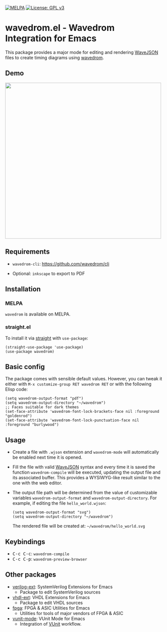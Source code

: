 [![MELPA](https://melpa.org/packages/wavedrom-mode-badge.svg)](https://melpa.org/#/wavedrom-mode)
[![License: GPL v3](https://img.shields.io/badge/License-GPL%20v3-blue.svg)](https://www.gnu.org/licenses/gpl-3.0)
<!-- [![MELPA Stable](https://stable.melpa.org/packages/wavedrom-mode-badge.svg)](https://stable.melpa.org/#/wavedrom-mode) -->

# wavedrom.el - Wavedrom Integration for Emacs #

This package provides a major mode for editing and rendering [WaveJSON](https://github.com/wavedrom/schema/blob/master/WaveJSON.md)
files to create timing diagrams using [wavedrom](https://wavedrom.com/).

## Demo

<img src="https://github.com/gmlarumbe/wavedrom-mode/assets/51021955/f2750631-eb69-4fa2-a11b-c127092776c6" height=500>

## Requirements ##

- `wavedrom-cli`: https://github.com/wavedrom/cli

- Optional: `inkscape` to export to PDF


## Installation ##

### MELPA ###

`wavedrom` is available on MELPA.

### straight.el ###

To install it via [straight](https://github.com/radian-software/straight.el) with `use-package`:

```emacs-lisp
(straight-use-package 'use-package)
(use-package wavedrom)
```


## Basic config ##

The package comes with sensible default values.  However, you can
tweak it either with `M-x customize-group RET wavedrom RET` or with
the following Elisp code:

```emacs-lisp
(setq wavedrom-output-format "pdf")
(setq wavedrom-output-directory "~/wavedrom")
;; Faces suitable for dark themes
(set-face-attribute 'wavedrom-font-lock-brackets-face nil :foreground "goldenrod")
(set-face-attribute 'wavedrom-font-lock-punctuation-face nil :foreground "burlywood")
```

## Usage ##

- Create a file with `.wjson` extension and `wavedrom-mode` will automatically
  be enabled next time it is opened.

- Fill the file with valid [WaveJSON](https://github.com/wavedrom/schema/blob/master/WaveJSON.md)
  syntax and every time it is saved the function `wavedrom-compile`
  will be executed, updating the output file and its associated buffer.
  This provides a WYSIWYG-like result similar to the one with the web editor.

- The output file path will be determined from the value of customizable
  variables `wavedrom-output-format` and `wavedrom-output-directory`.
  For example, if editing the file `hello_world.wjson`:
  ```elisp
  (setq wavedrom-output-format "svg")
  (setq wavedrom-output-directory "~/wavedrom")
  ```
  The rendered file will be created at: `~/wavedrom/hello_world.svg`


## Keybindings

- <kbd>C-c C-c</kbd>: `wavedrom-compile`
- <kbd>C-c C-p</kbd>: `wavedrom-preview-browser`


## Other packages

* [verilog-ext](https://github.com/gmlarumbe/verilog-ext): SystemVerilog Extensions for Emacs
  * Package to edit SystemVerilog sources
* [vhdl-ext](https://github.com/gmlarumbe/vhdl-ext): VHDL Extensions for Emacs
  * Package to edit VHDL sources
* [fpga](https://github.com/gmlarumbe/fpga): FPGA & ASIC Utilities for Emacs
  * Utilities for tools of major vendors of FPGA & ASIC
* [vunit-mode](https://github.com/embed-me/vunit-mode.git): VUnit Mode for Emacs
  * Integration of [VUnit](https://github.com/VUnit/vunit) workflow.

